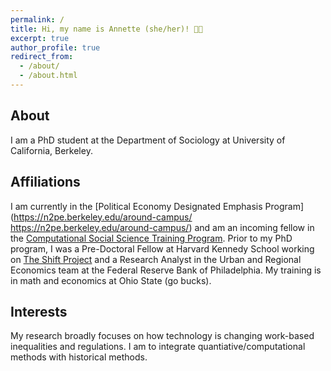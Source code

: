 ```yaml
---
permalink: /
title: Hi, my name is Annette (she/her)! 👋🏻
excerpt: true
author_profile: true
redirect_from: 
  - /about/
  - /about.html
---
```



## About
I am a PhD student at the Department of Sociology at University of California, Berkeley.

## Affiliations
I am currently in the [Political Economy Designated Emphasis Program](https://n2pe.berkeley.edu/around-campus/ https://n2pe.berkeley.edu/around-campus/) and am an incoming fellow in the [Computational Social Science Training Program](https://bids.berkeley.edu/research/computational-social-science-training-program). Prior to my PhD program, I was a Pre-Doctoral Fellow at Harvard Kennedy School working on [The Shift Project](https://shift.hks.harvard.edu/author/annette-gailliot/) and a Research Analyst in the Urban and Regional Economics team at the Federal Reserve Bank of Philadelphia. My training is in math and economics at Ohio State (go bucks). 

## Interests
My research broadly focuses on how technology is changing work-based inequalities and regulations. I am to integrate quantiative/computational methods with historical methods. 
